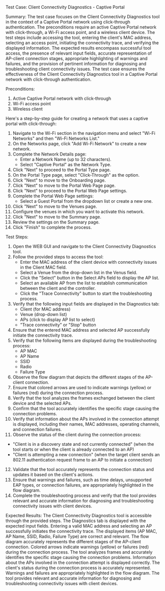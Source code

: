 Test Case: Client Connectivity Diagnostics - Captive Portal

Summary:
The test case focuses on the Client Connectivity Diagnostics tool in the context of a Captive Portal network using click-through authentication. The preconditions require an active Captive Portal network with click-through, a Wi-Fi access point, and a wireless client device. The test steps include accessing the tool, entering the client's MAC address, selecting an access point, initiating the connectivity trace, and verifying the displayed information. The expected results encompass successful tool access, the presence of relevant input fields, accurate representation of AP-client connection stages, appropriate highlighting of warnings and failures, and the provision of pertinent information for diagnosing and troubleshooting client connectivity issues. The test case ensures the effectiveness of the Client Connectivity Diagnostics tool in a Captive Portal network with click-through authentication.

Preconditions:
1. Active Captive Portal network with click-through
2. Wi-Fi access point
3. Wireless client

Here's a step-by-step guide for creating a network that uses a captive portal with click-through:
1. Navigate to the Wi-Fi section in the navigation menu and select "Wi-Fi Networks" and then "Wi-Fi Networks List."
2. On the Networks page, click "Add Wi-Fi Network" to create a new network.
3. Complete the Network Details page:
   - Enter a Network Name (up to 32 characters).
   - Select "Captive Portal" as the Network Type.
4. Click "Next" to proceed to the Portal Type page.
5. On the Portal Type page, select "Click-Through" as the option.
6. Click "Next" to move to the Onboarding page.
7. Click "Next" to move to the Portal Web Page page.
8. Click "Next" to proceed to the Portal Web Page settings.
9. Complete the Portal Web Page settings:
   - Select a Guest Portal from the dropdown list or create a new one.
10. Click "Next" to move to the Venues page.
11. Configure the venues in which you want to activate this network.
12. Click "Next" to move to the Summary page.
13. Review the settings on the Summary page.
14. Click "Finish" to complete the process.

Test Steps:
1. Open the WEB GUI and navigate to the Client Connectivity Diagnostics tool.
2. Follow the provided steps to access the tool:
   - Enter the MAC address of the client device with connectivity issues in the Client MAC field.
   - Select a Venue from the drop-down list in the Venus field.
   - Click the "Select" button in the Select APs field to display the AP list.
   - Select an available AP from the list to establish communication between the client and the controller.
   - Click the "Trace Connectivity" button to start the troubleshooting process.
3. Verify that the following input fields are displayed in the Diagnostics tab:
   - Client (for MAC address)
   - Venue (drop-down list)
   - APs (click to display AP list to select)
   - "Trace connectivity" or "Stop" button
4. Ensure that the entered MAC address and selected AP successfully initiate the connectivity trace.
5. Verify that the following items are displayed during the troubleshooting process:
   - AP MAC
   - AP Name
   - SSID
   - Radio
   - Failure Type
6. Observe the flow diagram that depicts the different stages of the AP-client connection.
7. Ensure that colored arrows are used to indicate warnings (yellow) or failures (red) during the connection process.
8. Verify that the tool analyzes the frames exchanged between the client device and the selected APs.
9. Confirm that the tool accurately identifies the specific stage causing the connection problems.
10. Verify that information about the APs involved in the connection attempt is displayed, including their names, MAC addresses, operating channels, and connection failures.
11. Observe the status of the client during the connection process:
   - "Client is in a discovery state and not currently connected" (when the tool starts or when the client is already connected to an AP)
   - "Client is attempting a new connection" (when the target client sends an 802.11 authentication request frame to an AP to initiate a connection)
12. Validate that the tool accurately represents the connection status and updates it based on the client's actions.
13. Ensure that warnings and failures, such as time delays, unsupported EAP types, or connection failures, are appropriately highlighted in the flow diagram.
14. Complete the troubleshooting process and verify that the tool provides relevant and accurate information for diagnosing and troubleshooting connectivity issues with client devices.

Expected Results:
The Client Connectivity Diagnostics tool is accessible through the provided steps.
The Diagnostics tab is displayed with the expected input fields.
Entering a valid MAC address and selecting an AP successfully initiates the connectivity trace.
The displayed items (AP MAC, AP Name, SSID, Radio, Failure Type) are correct and relevant.
The flow diagram accurately represents the different stages of the AP-client connection.
Colored arrows indicate warnings (yellow) or failures (red) during the connection process.
The tool analyzes frames and accurately identifies the specific stage causing the connection problems.
Information about the APs involved in the connection attempt is displayed correctly.
The client's status during the connection process is accurately represented.
Warnings and failures are appropriately highlighted in the flow diagram.
The tool provides relevant and accurate information for diagnosing and troubleshooting connectivity issues with client devices.